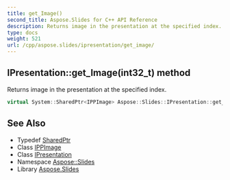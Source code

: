 ```yaml
---
title: get_Image()
second_title: Aspose.Slides for C++ API Reference
description: Returns image in the presentation at the specified index.
type: docs
weight: 521
url: /cpp/aspose.slides/ipresentation/get_image/
---
```

## IPresentation::get_Image(int32_t) method


Returns image in the presentation at the specified index.

```cpp
virtual System::SharedPtr<IPPImage> Aspose::Slides::IPresentation::get_Image(int32_t index)=0
```

## See Also

* Typedef [SharedPtr](../../system/sharedptr/)
* Class [IPPImage](../ippimage/)
* Class [IPresentation](./)
* Namespace [Aspose::Slides](../)
* Library [Aspose.Slides](../../)